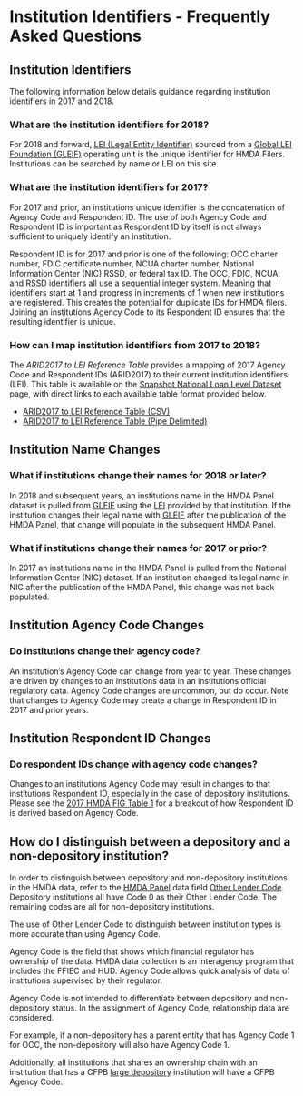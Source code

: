 # Institution Identifiers - Frequently Asked Questions

## Institution Identifiers
The following information below details guidance regarding institution identifiers in 2017 and 2018.

### What are the institution identifiers for 2018?
For 2018 and forward, <a target="_blank" rel="noopener noreferrer" href="http://ffiec.cfpb.gov/documentation/2021/filing-faq#what-is-a-legal-entity-identifier-lei">LEI (Legal Entity Identifier)</a> sourced from a <a target="_blank" rel="noopener noreferrer" href="https://www.gleif.org/">Global LEI Foundation (GLEIF)</a> operating unit is the unique identifier for HMDA Filers. Institutions can be searched by name or LEI on this site.

### What are the institution identifiers for 2017?
For 2017 and prior, an institutions unique identifier is the concatenation of Agency Code and Respondent ID. The use of both Agency Code and Respondent ID is important as Respondent ID by itself is not always sufficient to uniquely identify an institution.

Respondent ID is for 2017 and prior is one of the following: OCC charter number, FDIC certificate number, NCUA charter number, National Information Center (NIC) RSSD, or federal tax ID. The OCC, FDIC, NCUA, and RSSD identifiers all use a sequential integer system. Meaning that identifiers start at 1 and progress in increments of 1 when new institutions are registered. This creates the potential for duplicate IDs for HMDA filers. Joining an institutions Agency Code to its Respondent ID ensures that the resulting identifier is unique.

### How can I map institution identifiers from 2017 to 2018?
The _ARID2017 to LEI Reference Table_ provides a mapping of 2017 Agency Code and Respondent IDs (ARID2017) to their current institution identifiers (LEI). This table is available on the <a href="https://ffiec.cfpb.gov/data-publication/snapshot-national-loan-level-dataset/">Snapshot National Loan Level Dataset</a> page, with direct links to each available table format provided below.

- <a download href="https://s3.amazonaws.com/cfpb-hmda-public/prod/snapshot-data/arid2017tolei/arid2017_to_lei_xref_csv.zip">ARID2017 to LEI Reference Table (CSV)</a>  
- <a download href="https://s3.amazonaws.com/cfpb-hmda-public/prod/snapshot-data/arid2017tolei/arid2017_to_lei_xref_psv.zip">ARID2017 to LEI Reference Table (Pipe Delimited)</a>

## Institution Name Changes

### What if institutions change their names for 2018 or later?
In 2018 and subsequent years, an institutions name in the HMDA Panel dataset is pulled from <a target="_blank" rel="noopener noreferrer" href="https://www.gleif.org/">GLEIF</a> using the <a target="_blank" rel="noopener noreferrer" href="http://ffiec.cfpb.gov/documentation/2021/filing-faq#what-is-a-legal-entity-identifier-lei">LEI</a> provided by that institution. If the institution changes their legal name with <a target="_blank" rel="noopener noreferrer" href="https://www.gleif.org/">GLEIF</a> after the publication of the HMDA Panel, that change will populate in the subsequent HMDA Panel.

### What if institutions change their names for 2017 or prior?
In 2017 an institutions name in the HMDA Panel is pulled from the National Information Center (NIC) dataset. If an institution changed its legal name in NIC after the publication of the HMDA Panel, this change was not back populated.

## Institution Agency Code Changes

### Do institutions change their agency code?
An institution’s Agency Code can change from year to year. These changes are driven by changes to an institutions data in an institutions official regulatory data. Agency Code changes are uncommon, but do occur. Note that changes to Agency Code may create a change in Respondent ID in 2017 and prior years.

## Institution Respondent ID Changes

### Do respondent IDs change with agency code changes?
Changes to an institutions Agency Code may result in changes to that institutions Respondent ID, especially in the case of depository institutions. Please see the <a target="_blank" rel="noopener noreferrer" href="https://s3.amazonaws.com/cfpb-hmda-public/prod/help/2017-hmda-fig.pdf#page=14">2017 HMDA FIG Table 1</a> for a breakout of how Respondent ID is derived based on Agency Code.

## How do I distinguish between a depository and a non-depository institution?
In order to distinguish between depository and non-depository institutions in the HMDA data, refer to the <a target="_blank" rel="noopener noreferrer" href="https://ffiec.cfpb.gov/documentation/2020/panel-data-fields/">HMDA Panel</a> data field <a target="_blank" rel="noopener noreferrer" href="https://ffiec.cfpb.gov/documentation/2020/panel-data-fields/#other_lender_code">Other Lender Code</a>. Depository institutions all have Code 0 as their Other Lender Code. The remaining codes are all for non-depository institutions.

The use of Other Lender Code to distinguish between institution types is more accurate than using Agency Code. 

Agency Code is the field that shows which financial regulator has ownership of the data. HMDA data collection is an interagency program that includes the FFIEC and HUD. Agency Code allows quick analysis of data of institutions supervised by their regulator.

Agency Code is not intended to differentiate between depository and non-depository status. In the assignment of Agency Code, relationship data are considered. 

For example, if a non-depository has a parent entity that has Agency Code 1 for OCC, the non-depository will also have Agency Code 1. 

Additionally, all institutions that shares an ownership chain with an institution that has a CFPB <a target="_blank" rel="noopener noreferrer" href="https://www.consumerfinance.gov/compliance/supervision-examinations/institutions/">large depository</a> institution will have a CFPB Agency Code.